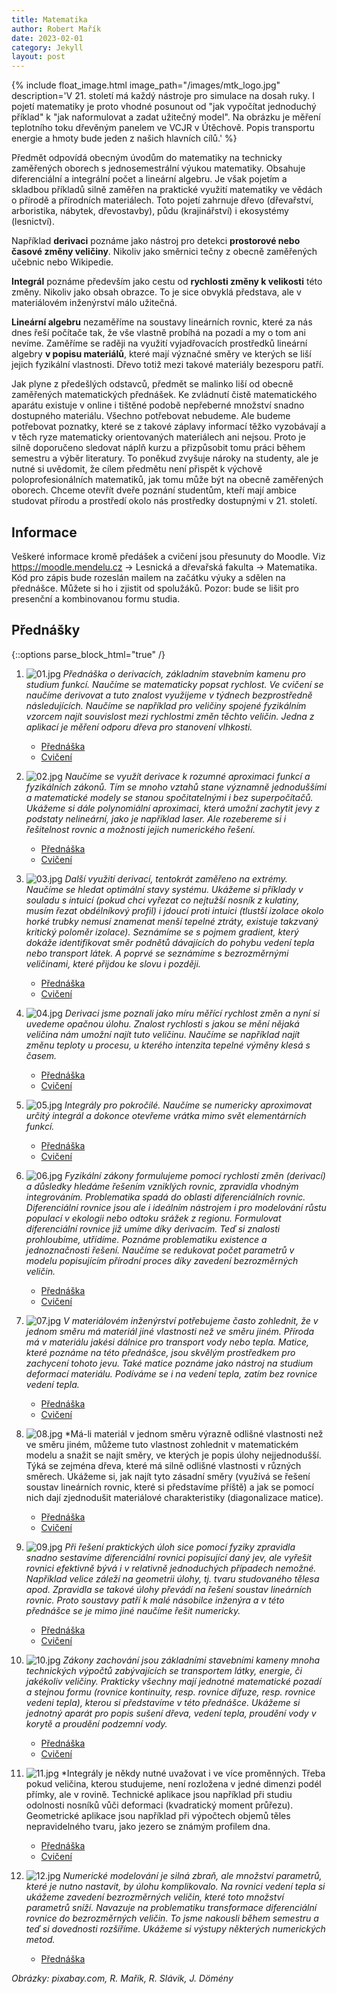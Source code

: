 ```yaml
---
title: Matematika
author: Robert Mařík
date: 2023-02-01
category: Jekyll
layout: post
---
```



{% include float_image.html image_path="/images/mtk_logo.jpg" description='V 21. století má každý nástroje pro simulace na dosah ruky. I pojetí matematiky je proto vhodné posunout od "jak vypočítat jednoduchý příklad" k "jak naformulovat a zadat užitečný model". Na obrázku je měření teplotního toku dřevěným panelem ve VCJR v Útěchově. Popis transportu energie a hmoty bude jeden z našich hlavních cílů.' %}


Předmět odpovídá obecným úvodům do matematiky na technicky zaměřených
oborech s jednosemestrální výukou matematiky. Obsahuje diferenciální a
integrální počet a lineární algebru. Je však pojetím a skladbou
příkladů silně zaměřen na praktické využití matematiky ve vědách o
přírodě a přírodních materiálech. Toto pojetí zahrnuje dřevo
(dřevařství, arboristika, nábytek, dřevostavby), půdu (krajinářství) i
ekosystémy (lesnictví).

Například **derivaci** poznáme jako nástroj pro
detekci **prostorové nebo časové změny veličiny**. Nikoliv jako směrnici
tečny z obecně zaměřených učebnic nebo Wikipedie.

**Integrál** poznáme především jako cestu od **rychlosti změny k velikosti** této změny. Nikoliv jako
obsah obrazce. To je sice obvyklá představa, ale v materiálovém
inženýrství málo užitečná.

**Lineární algebru** nezaměříme na soustavy
lineárních rovnic, které za nás dnes řeší počítače tak, že vše vlastně
probíhá na pozadí a my o tom ani nevíme. Zaměříme se raději na využití
vyjadřovacích prostředků lineární algebry **v popisu materiálů**, které
mají význačné směry ve kterých se liší jejich fyzikální
vlastnosti. Dřevo totiž mezi takové materiály bezesporu patří.

Jak plyne z předešlých odstavců, předmět se malinko liší od obecně
zaměřených matematických přednášek. Ke zvládnutí čistě matematického
aparátu existuje v online i tištěné podobě nepřeberné množství snadno
dostupného materiálu. Všechno potřebovat nebudeme. Ale budeme
potřebovat poznatky, které se z takové záplavy informací těžko
vyzobávají a v těch ryze matematicky orientovaných materiálech ani
nejsou. Proto je silně doporučeno sledovat náplň kurzu a přizpůsobit
tomu práci během semestru a výběr literatury. To poněkud zvyšuje
nároky na studenty, ale je nutné si uvědomit, že cílem předmětu není
přispět k výchově poloprofesionálních matematiků, jak tomu může být na
obecně zaměřených oborech. Chceme otevřít dveře poznání studentům,
kteří mají ambice studovat přírodu a prostředí okolo nás prostředky
dostupnými v 21. století.


## Informace

Veškeré informace kromě předášek a cvičení jsou přesunuty do Moodle. Viz <https://moodle.mendelu.cz> -> Lesnická a dřevařská fakulta -> Matematika. Kód pro zápis bude rozeslán mailem na začátku výuky a sdělen na přednášce. Můžete si ho i zjistit od spolužáků. Pozor: bude se lišit pro presenční a kombinovanou formu studia.


## Přednášky


{::options parse_block_html="true" /}

<div class="predmet">


1. ![01.jpg](/images/mtk/01.jpg)
*Přednáška o derivacích, základním stavebním kamenu pro studium funkcí.
Naučíme se matematicky popsat rychlost. Ve cvičení se naučíme derivovat
a tuto znalost využijeme v týdnech bezprostředně následujících. Naučíme
se například pro veličiny spojené fyzikálním vzorcem najít souvislost
mezi rychlostmi změn těchto veličin. Jedna z aplikací je měření odporu
dřeva pro stanovení vlhkosti.*

     * [Přednáška](https://robert-marik.github.io/matematika/derivace_I)
     * [Cvičení](https://robert-marik.github.io/matematika/cviceni/cviceni01.html)

1. ![02.jpg](/images/mtk/02.jpg)
*Naučíme se využít derivace k rozumné aproximaci funkcí a fyzikálních
zákonů. Tím se mnoho vztahů stane významně jednoduššími a matematické
modely se stanou spočitatelnými i bez superpočítačů. Ukážeme si dále
polynomiální aproximaci, která umožní zachytit jevy z podstaty
nelineární, jako je například laser. Ale rozebereme si i řešitelnost
rovnic a možnosti jejich numerického řešení.*

     * [Přednáška](https://robert-marik.github.io/matematika/derivace_II)
     * [Cvičení](https://robert-marik.github.io/matematika/cviceni/cviceni02.html)

1. ![03.jpg](/images/mtk/03.jpg)
*Další využití derivací, tentokrát zaměřeno na extrémy. Naučíme se
hledat optimální stavy systému. Ukážeme si příklady v souladu s intuicí
(pokud chci vyřezat co nejtužší nosník z kulatiny, musím řezat
obdélníkový profil) i jdoucí proti intuici (tlustší izolace okolo horké
trubky nemusí znamenat menší tepelné ztráty, existuje takzvaný kritický
poloměr izolace). Seznámíme se s pojmem gradient, který dokáže
identifikovat směr podnětů dávajících do pohybu vedení tepla nebo
transport látek. A poprvé se seznámíme s bezrozměrnými veličinami, které
přijdou ke slovu i později.*

     * [Přednáška](https://robert-marik.github.io/matematika/derivace_III)
     * [Cvičení](https://robert-marik.github.io/matematika/cviceni/cviceni03.html)

1. ![04.jpg](/images/mtk/04.jpg)
*Derivaci jsme poznali jako míru měřící rychlost změn a nyní si uvedeme
opačnou úlohu. Znalost rychlosti s jakou se mění nějaká veličina nám
umožní najít tuto veličinu. Naučíme se například najít změnu teploty u
procesu, u kterého intenzita tepelné výměny klesá s časem.*

     * [Přednáška](https://robert-marik.github.io/matematika/integraly)
     * [Cvičení](https://robert-marik.github.io/matematika/cviceni/cviceni04.html)

1. ![05.jpg](/images/mtk/05.jpg)
*Integrály pro pokročilé. Naučíme se numericky aproximovat určitý
integrál a dokonce otevřeme vrátka mimo svět elementárních funkcí.*

     * [Přednáška](https://robert-marik.github.io/matematika/integraly2)
     * [Cvičení](https://robert-marik.github.io/matematika/cviceni/cviceni05.html)

1. ![06.jpg](/images/mtk/06.jpg)
*Fyzikální zákony formulujeme pomocí rychlostí změn (derivací) a
důsledky hledáme řešením vzniklých rovnic, zpravidla vhodným
integrováním. Problematika spadá do oblasti diferenciálních rovnic.
Diferenciální rovnice jsou ale i ideálním nástrojem i pro modelování
růstu populací v ekologii nebo odtoku srážek z regionu. Formulovat
diferenciální rovnice již umíme díky derivacím. Teď si znalosti
prohloubíme, utřídíme. Poznáme problematiku existence a jednoznačnosti
řešení. Naučíme se redukovat počet parametrů v modelu popisujícím
přírodní proces díky zavedení bezrozměrných veličin.*

      * [Přednáška](https://robert-marik.github.io/matematika/ode)
      * [Cvičení](https://robert-marik.github.io/matematika/cviceni/cviceni06.html)
   
1. ![07.jpg](/images/mtk/07.jpg) 
*V materiálovém inženýrství potřebujeme často zohlednit, že v jednom
směru má materiál jiné vlastnosti než ve směru jiném. Příroda má v
materiálu jakési dálnice pro transport vody nebo tepla. Matice, které
poznáme na této přednášce, jsou skvělým prostředkem pro zachycení tohoto
jevu. Také matice poznáme jako nástroj na studium deformací materiálu.
Podíváme se i na vedení tepla, zatím bez rovnice vedení tepla.*

      * [Přednáška](https://robert-marik.github.io/matematika/matice)
      * [Cvičení](https://robert-marik.github.io/matematika/cviceni/cviceni07.html)

1. ![08.jpg](/images/mtk/08.jpg)
*Má-li materiál v jednom směru výrazně odlišné vlastnosti než ve směru
jiném, můžeme tuto vlastnost zohlednit v matematickém modelu a snažit se
najít směry, ve kterých je popis úlohy nejjednodušší. Týká se zejména
dřeva, které má silně odlišné vlastnosti v různých směrech. Ukážeme si,
jak najít tyto zásadní směry (využívá se řešení soustav lineárních
rovnic, které si představíme příště) a jak se pomocí nich dají
zjednodušit materiálové charakteristiky (diagonalizace matice).

      * [Přednáška](https://robert-marik.github.io/matematika/inverzni_matice)
      * [Cvičení](https://robert-marik.github.io/matematika/cviceni/cviceni08.html)

1. ![09.jpg](/images/mtk/09.jpg)
*Při řešení praktických úloh sice pomocí fyziky zpravidla snadno
sestavíme diferenciální rovnici popisující daný jev, ale vyřešit rovnici
efektivně bývá i v relativně jednoduchých případech nemožné. Například
velice záleží na geometrii úlohy, tj. tvaru studovaného tělesa apod.
Zpravidla se takové úlohy převádí na řešení soustav lineárních rovnic.
Proto soustavy patří k malé násobilce inženýra a v této přednášce se je
mimo jiné naučíme řešit numericky.*

      * [Přednáška](https://robert-marik.github.io/matematika/soustavy)
      * [Cvičení](https://robert-marik.github.io/matematika/cviceni/cviceni09.html)

1. ![10.jpg](/images/mtk/10.jpg)
*Zákony zachování jsou základními stavebními kameny mnoha technických
výpočtů zabývajících se transportem látky, energie, či jakékoliv
veličiny. Prakticky všechny mají jednotné matematické pozadí a stejnou
formu (rovnice kontinuity, resp. rovnice difuze, resp. rovnice vedeni
tepla), kterou si představíme v této přednášce. Ukážeme si jednotný
aparát pro popis sušení dřeva, vedení tepla, proudění vody v korytě a
proudění podzemní vody.*

      * [Přednáška](https://robert-marik.github.io/matematika/vektorove_pole)
      * [Cvičení](https://robert-marik.github.io/matematika/cviceni/cviceni11.html)

1. ![11.jpg](/images/mtk/11.jpg) *Integrály je někdy nutné uvažovat i ve více proměnných. Třeba pokud veličina, kterou studujeme, není rozložena v jedné dimenzi podél přímky, ale v rovině. Technické aplikace jsou například při studiu odolnosti nosníků vůči deformaci (kvadratický moment průřezu). Geometrické aplikace jsou například při výpočtech objemů těles nepravidelného tvaru, jako jezero se známým profilem dna. 
      * [Přednáška](https://robert-marik.github.io/matematika/dvojny_integral)
      * [Cvičení](https://robert-marik.github.io/matematika/cviceni/cviceni12.html)

1. ![12.jpg](/images/mtk/12.jpg) *Numerické modelování je silná zbraň, ale množství parametrů, které je
nutno nastavit, by úlohu komplikovalo. Na rovnici vedení tepla si
ukážeme zavedení bezrozměrných veličin, které toto množství parametrů
sníží. Navazuje na problematiku transformace diferenciální rovnice do
bezrozměrných veličin. To jsme nakousli během semestru a teď si
dovednosti rozšíříme. Ukážeme si výstupy některých numerických metod.*

      * [Přednáška](https://robert-marik.github.io/matematika/numerika/)

</div>


*Obrázky: pixabay.com, R. Mařík, R. Slávik, J. Dömény*


